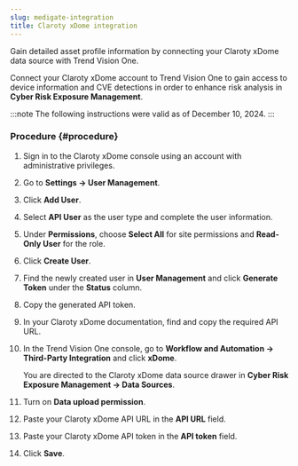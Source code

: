 ```yaml
---
slug: medigate-integration
title: Claroty xDome integration
---
```


Gain detailed asset profile information by connecting your Claroty xDome data source with Trend Vision One.

Connect your Claroty xDome account to Trend Vision One to gain access to device information and CVE detections in order to enhance risk analysis in **Cyber Risk Exposure Management**.

:::note
The following instructions were valid as of December 10, 2024.
:::

### Procedure {#procedure}

1.  Sign in to the Claroty xDome console using an account with administrative privileges.

2.  Go to **Settings → User Management**.

3.  Click **Add User**.

4.  Select **API User** as the user type and complete the user information.

5.  Under **Permissions**, choose **Select All** for site permissions and **Read-Only User** for the role.

6.  Click **Create User**.

7.  Find the newly created user in **User Management** and click **Generate Token** under the **Status** column.

8.  Copy the generated API token.

9.  In your Claroty xDome documentation, find and copy the required API URL.

10. In the Trend Vision One console, go to **Workflow and Automation → Third-Party Integration** and click **xDome**.

    You are directed to the Claroty xDome data source drawer in **Cyber Risk Exposure Management → Data Sources**.

11. Turn on **Data upload permission**.

12. Paste your Claroty xDome API URL in the **API URL** field.

13. Paste your Claroty xDome API token in the **API token** field.

14. Click **Save**.
